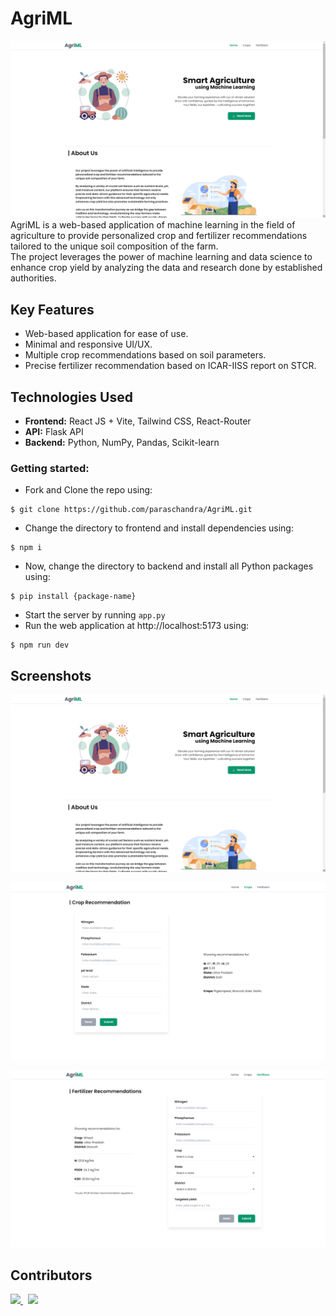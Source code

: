 # AgriML
![Homepage](frontend/public/homepage.png)
<br/>
AgriML is a web-based application of machine learning in the field of agriculture to provide personalized crop and fertilizer recommendations tailored to the unique soil composition of the farm.<br/>
The project leverages the power of machine learning and data science to enhance crop yield by analyzing the data and research done by established authorities.

## Key Features
- Web-based application for ease of use.
- Minimal and responsive UI/UX.
- Multiple crop recommendations based on soil parameters.
- Precise fertilizer recommendation based on ICAR-IISS report on STCR.

## Technologies Used
- **Frontend:** React JS + Vite, Tailwind CSS, React-Router
- **API:** Flask API
- **Backend:** Python, NumPy, Pandas, Scikit-learn

### Getting started:
- Fork and Clone the repo using:
```
$ git clone https://github.com/paraschandra/AgriML.git
```
- Change the directory to frontend and install dependencies using:
```
$ npm i
```
- Now, change the directory to backend and install all Python packages using:
```
$ pip install {package-name}
```
- Start the server by running `app.py`
- Run the web application at http://localhost:5173 using:
```
$ npm run dev
```

## Screenshots
![SS.1: Homepage](frontend\public\homepage.png)

![SS.2: Crop page](frontend\public\crop-page.png)

![SS.3: Fertilizer page](frontend\public\fertilizers-page.png)

## Contributors
<a href="https://github.com/paraschandra/AgriML/graphs/contributors">
  <img src="https://contrib.rocks/image?repo=paraschandra/AgriML" />
</a> &nbsp
<a href="https://github.com/purucool/">
  <img src="https://contrib.rocks/image?repo=purucool/snake-game" />
</a>
